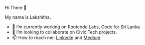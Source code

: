 Hi There 🖖

My name is Lakshitha.

- 🔭 I’m currently working on Rootcode Labs, Code for Sri Lanka
- 👯 I’m looking to collaborate on Civic Tech projects.
- 📫 How to reach me: [Linkedin](https://www.linkedin.com/in/lashewi/) and [Medium](https://medium.com/@lashewi)


<!--
**lashewi/lashewi** is a ✨ _special_ ✨ repository because its `README.md` (this file) appears on your GitHub profile.

Here are some ideas to get you started:

- 🔭 I’m currently working on ...
- 🌱 I’m currently learning ...
- 👯 I’m looking to collaborate on ...
- 🤔 I’m looking for help with ...
- 💬 Ask me about ...
- 📫 How to reach me: ...
- 😄 Pronouns: ...
- ⚡ Fun fact: ...
-->
